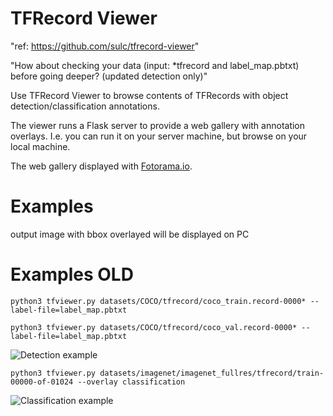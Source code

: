 # TFRecord Viewer
"ref: https://github.com/sulc/tfrecord-viewer"

"How about checking your data (input: *tfrecord and label_map.pbtxt) before going deeper? (updated detection only)"

Use TFRecord Viewer to browse contents of TFRecords with object detection/classification annotations.

The viewer runs a Flask server to provide a web gallery with annotation overlays.
I.e. you can run it on your server machine, but browse on your local machine.

The web gallery displayed with [Fotorama.io](https://fotorama.io/).

# Examples

output image with bbox overlayed will be displayed on PC
# Examples OLD

`python3 tfviewer.py datasets/COCO/tfrecord/coco_train.record-0000* --label-file=label_map.pbtxt`

`python3 tfviewer.py datasets/COCO/tfrecord/coco_val.record-0000* --label-file=label_map.pbtxt`

![Detection example](http://cmp.felk.cvut.cz/~sulcmila/tfrecord-viewer/detection.png)


`python3 tfviewer.py datasets/imagenet/imagenet_fullres/tfrecord/train-00000-of-01024 --overlay classification`

![Classification example](http://cmp.felk.cvut.cz/~sulcmila/tfrecord-viewer/classification.png)
